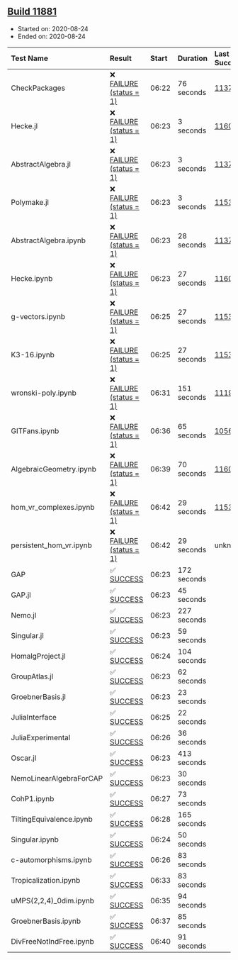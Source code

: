 ## [Build 11881](https://oscarci.mathematik.uni-kl.de/job/oscar/11881/)

* Started on: 2020-08-24
* Ended on: 2020-08-24

| Test Name    | Result | Start | Duration | Last Success | First Failure |
|:-------------|:-------|:------|:---------|:-------------|:--------------|
| CheckPackages | ❌ [FAILURE (status = 1)](https://oscarci.mathematik.uni-kl.de/job/oscar/11881/artifact/logs/build-11881/CheckPackages.log) | 06:22 | 76 seconds | [11376](https://oscarci.mathematik.uni-kl.de/job/oscar/11376/) | [11377](https://oscarci.mathematik.uni-kl.de/job/oscar/11377/) |
| Hecke.jl | ❌ [FAILURE (status = 1)](https://oscarci.mathematik.uni-kl.de/job/oscar/11881/artifact/logs/build-11881/Hecke.jl.log) | 06:23 | 3 seconds | [11602](https://oscarci.mathematik.uni-kl.de/job/oscar/11602/) | [11603](https://oscarci.mathematik.uni-kl.de/job/oscar/11603/) |
| AbstractAlgebra.jl | ❌ [FAILURE (status = 1)](https://oscarci.mathematik.uni-kl.de/job/oscar/11881/artifact/logs/build-11881/AbstractAlgebra.jl.log) | 06:23 | 3 seconds | [11376](https://oscarci.mathematik.uni-kl.de/job/oscar/11376/) | [11377](https://oscarci.mathematik.uni-kl.de/job/oscar/11377/) |
| Polymake.jl | ❌ [FAILURE (status = 1)](https://oscarci.mathematik.uni-kl.de/job/oscar/11881/artifact/logs/build-11881/Polymake.jl.log) | 06:23 | 3 seconds | [11532](https://oscarci.mathematik.uni-kl.de/job/oscar/11532/) | [11533](https://oscarci.mathematik.uni-kl.de/job/oscar/11533/) |
| AbstractAlgebra.ipynb | ❌ [FAILURE (status = 1)](https://oscarci.mathematik.uni-kl.de/job/oscar/11881/artifact/logs/build-11881/AbstractAlgebra.ipynb.log) | 06:23 | 28 seconds | [11376](https://oscarci.mathematik.uni-kl.de/job/oscar/11376/) | [11377](https://oscarci.mathematik.uni-kl.de/job/oscar/11377/) |
| Hecke.ipynb | ❌ [FAILURE (status = 1)](https://oscarci.mathematik.uni-kl.de/job/oscar/11881/artifact/logs/build-11881/Hecke.ipynb.log) | 06:23 | 27 seconds | [11602](https://oscarci.mathematik.uni-kl.de/job/oscar/11602/) | [11603](https://oscarci.mathematik.uni-kl.de/job/oscar/11603/) |
| g-vectors.ipynb | ❌ [FAILURE (status = 1)](https://oscarci.mathematik.uni-kl.de/job/oscar/11881/artifact/logs/build-11881/g-vectors.ipynb.log) | 06:25 | 27 seconds | [11532](https://oscarci.mathematik.uni-kl.de/job/oscar/11532/) | [11533](https://oscarci.mathematik.uni-kl.de/job/oscar/11533/) |
| K3-16.ipynb | ❌ [FAILURE (status = 1)](https://oscarci.mathematik.uni-kl.de/job/oscar/11881/artifact/logs/build-11881/K3-16.ipynb.log) | 06:25 | 27 seconds | [11532](https://oscarci.mathematik.uni-kl.de/job/oscar/11532/) | [11533](https://oscarci.mathematik.uni-kl.de/job/oscar/11533/) |
| wronski-poly.ipynb | ❌ [FAILURE (status = 1)](https://oscarci.mathematik.uni-kl.de/job/oscar/11881/artifact/logs/build-11881/wronski-poly.ipynb.log) | 06:31 | 151 seconds | [11192](https://oscarci.mathematik.uni-kl.de/job/oscar/11192/) | [11193](https://oscarci.mathematik.uni-kl.de/job/oscar/11193/) |
| GITFans.ipynb | ❌ [FAILURE (status = 1)](https://oscarci.mathematik.uni-kl.de/job/oscar/11881/artifact/logs/build-11881/GITFans.ipynb.log) | 06:36 | 65 seconds | [10566](https://oscarci.mathematik.uni-kl.de/job/oscar/10566/) | [10567](https://oscarci.mathematik.uni-kl.de/job/oscar/10567/) |
| AlgebraicGeometry.ipynb | ❌ [FAILURE (status = 1)](https://oscarci.mathematik.uni-kl.de/job/oscar/11881/artifact/logs/build-11881/AlgebraicGeometry.ipynb.log) | 06:39 | 70 seconds | [11602](https://oscarci.mathematik.uni-kl.de/job/oscar/11602/) | [11603](https://oscarci.mathematik.uni-kl.de/job/oscar/11603/) |
| hom_vr_complexes.ipynb | ❌ [FAILURE (status = 1)](https://oscarci.mathematik.uni-kl.de/job/oscar/11881/artifact/logs/build-11881/hom_vr_complexes.ipynb.log) | 06:42 | 29 seconds | [11532](https://oscarci.mathematik.uni-kl.de/job/oscar/11532/) | [11533](https://oscarci.mathematik.uni-kl.de/job/oscar/11533/) |
| persistent_hom_vr.ipynb | ❌ [FAILURE (status = 1)](https://oscarci.mathematik.uni-kl.de/job/oscar/11881/artifact/logs/build-11881/persistent_hom_vr.ipynb.log) | 06:42 | 29 seconds | unknown | unknown |
| GAP | ✅ [SUCCESS](https://oscarci.mathematik.uni-kl.de/job/oscar/11881/artifact/logs/build-11881/GAP.log) | 06:23 | 172 seconds |  |  |
| GAP.jl | ✅ [SUCCESS](https://oscarci.mathematik.uni-kl.de/job/oscar/11881/artifact/logs/build-11881/GAP.jl.log) | 06:23 | 45 seconds |  |  |
| Nemo.jl | ✅ [SUCCESS](https://oscarci.mathematik.uni-kl.de/job/oscar/11881/artifact/logs/build-11881/Nemo.jl.log) | 06:23 | 227 seconds |  |  |
| Singular.jl | ✅ [SUCCESS](https://oscarci.mathematik.uni-kl.de/job/oscar/11881/artifact/logs/build-11881/Singular.jl.log) | 06:23 | 59 seconds |  |  |
| HomalgProject.jl | ✅ [SUCCESS](https://oscarci.mathematik.uni-kl.de/job/oscar/11881/artifact/logs/build-11881/HomalgProject.jl.log) | 06:24 | 104 seconds |  |  |
| GroupAtlas.jl | ✅ [SUCCESS](https://oscarci.mathematik.uni-kl.de/job/oscar/11881/artifact/logs/build-11881/GroupAtlas.jl.log) | 06:23 | 62 seconds |  |  |
| GroebnerBasis.jl | ✅ [SUCCESS](https://oscarci.mathematik.uni-kl.de/job/oscar/11881/artifact/logs/build-11881/GroebnerBasis.jl.log) | 06:23 | 23 seconds |  |  |
| JuliaInterface | ✅ [SUCCESS](https://oscarci.mathematik.uni-kl.de/job/oscar/11881/artifact/logs/build-11881/JuliaInterface.log) | 06:25 | 22 seconds |  |  |
| JuliaExperimental | ✅ [SUCCESS](https://oscarci.mathematik.uni-kl.de/job/oscar/11881/artifact/logs/build-11881/JuliaExperimental.log) | 06:26 | 36 seconds |  |  |
| Oscar.jl | ✅ [SUCCESS](https://oscarci.mathematik.uni-kl.de/job/oscar/11881/artifact/logs/build-11881/Oscar.jl.log) | 06:23 | 413 seconds |  |  |
| NemoLinearAlgebraForCAP | ✅ [SUCCESS](https://oscarci.mathematik.uni-kl.de/job/oscar/11881/artifact/logs/build-11881/NemoLinearAlgebraForCAP.log) | 06:23 | 30 seconds |  |  |
| CohP1.ipynb | ✅ [SUCCESS](https://oscarci.mathematik.uni-kl.de/job/oscar/11881/artifact/logs/build-11881/CohP1.ipynb.log) | 06:27 | 73 seconds |  |  |
| TiltingEquivalence.ipynb | ✅ [SUCCESS](https://oscarci.mathematik.uni-kl.de/job/oscar/11881/artifact/logs/build-11881/TiltingEquivalence.ipynb.log) | 06:28 | 165 seconds |  |  |
| Singular.ipynb | ✅ [SUCCESS](https://oscarci.mathematik.uni-kl.de/job/oscar/11881/artifact/logs/build-11881/Singular.ipynb.log) | 06:24 | 50 seconds |  |  |
| c-automorphisms.ipynb | ✅ [SUCCESS](https://oscarci.mathematik.uni-kl.de/job/oscar/11881/artifact/logs/build-11881/c-automorphisms.ipynb.log) | 06:26 | 83 seconds |  |  |
| Tropicalization.ipynb | ✅ [SUCCESS](https://oscarci.mathematik.uni-kl.de/job/oscar/11881/artifact/logs/build-11881/Tropicalization.ipynb.log) | 06:33 | 83 seconds |  |  |
| uMPS(2,2,4)_0dim.ipynb | ✅ [SUCCESS](https://oscarci.mathematik.uni-kl.de/job/oscar/11881/artifact/logs/build-11881/uMPS-2-2-4-_0dim.ipynb.log) | 06:35 | 94 seconds |  |  |
| GroebnerBasis.ipynb | ✅ [SUCCESS](https://oscarci.mathematik.uni-kl.de/job/oscar/11881/artifact/logs/build-11881/GroebnerBasis.ipynb.log) | 06:37 | 85 seconds |  |  |
| DivFreeNotIndFree.ipynb | ✅ [SUCCESS](https://oscarci.mathematik.uni-kl.de/job/oscar/11881/artifact/logs/build-11881/DivFreeNotIndFree.ipynb.log) | 06:40 | 91 seconds |  |  |
